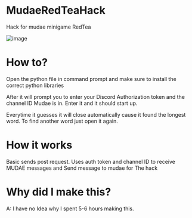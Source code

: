 # MudaeRedTeaHack
Hack for mudae minigame RedTea




![image](https://user-images.githubusercontent.com/21146961/153976957-6f650a6f-b973-4694-bdf2-2f968d5a23ed.png)



# How to?
Open the python file in command prompt and make sure to install the correct python libraries

After it will prompt you to enter your Discord Authorization token and the channel ID Mudae is in.
Enter it and it should start up.

Everytime it guesses it will close automatically cause it found the longest word. 
To find another word just open it again.

# How it works
Basic sends post request.
Uses auth token and channel ID to receive MUDAE messages and Send message to mudae for The hack





# Why did I make this?
A: I have no Idea why I spent 5-6 hours making this.

